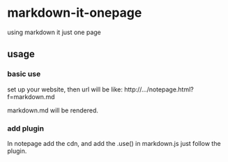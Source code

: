 # markdown-it-onepage
using markdown it just one page

## usage

### basic use
set up your website, then url will be like:
http://.../notepage.html?f=markdown.md

markdown.md will be rendered.

### add plugin

In notepage add the cdn, and add the .use() in markdown.js just follow the plugin.

